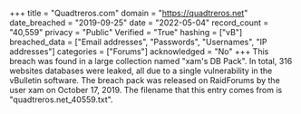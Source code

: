 +++
title = "Quadtreros.com"
domain = "https://quadtreros.net"
date_breached = "2019-09-25"
date = "2022-05-04"
record_count = "40,559"
privacy = "Public"
Verified = "True"
hashing = ["vB"]
breached_data = ["Email addresses", "Passwords", "Usernames", "IP addresses"]
categories = ["Forums"]
acknowledged = "No"
+++
This breach was found in a large collection named "xam's DB Pack". In total, 316 websites databases were leaked, all due to a single vulnerability in the vBulletin software. The breach pack was released on RaidForums by the user xam on October 17, 2019. The filename that this entry comes from is "quadtreros.net_40559.txt".
